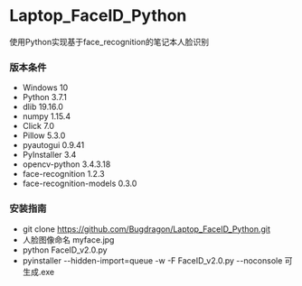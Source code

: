 # Laptop_FaceID_Python
使用Python实现基于face_recognition的笔记本人脸识别

### 版本条件
* Windows   10
* Python    3.7.1
* dlib      19.16.0
* numpy     1.15.4
* Click     7.0
* Pillow    5.3.0
* pyautogui 0.9.41
* PyInstaller     3.4
* opencv-python   3.4.3.18
* face-recognition          1.2.3
* face-recognition-models   0.3.0

### 安装指南
* git clone https://github.com/Bugdragon/Laptop_FaceID_Python.git
* 人脸图像命名 myface.jpg
* python FaceID_v2.0.py
* pyinstaller --hidden-import=queue -w -F FaceID_v2.0.py --noconsole 可生成.exe